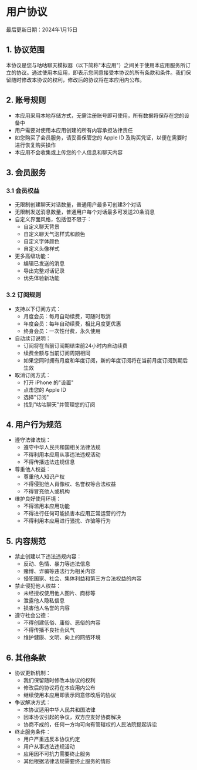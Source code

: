 # 用户协议

最后更新日期：2024年1月15日

## 1. 协议范围
本协议是您与咕咕聊天模拟器（以下简称"本应用"）之间关于使用本应用服务所订立的协议。通过使用本应用，即表示您同意接受本协议的所有条款和条件。我们保留随时修改本协议的权利，修改后的协议将在本应用内公布。

## 2. 账号规则
- 本应用采用本地存储方式，无需注册账号即可使用，所有数据将保存在您的设备中
- 用户需要对使用本应用创建的所有内容承担法律责任
- 如您购买了会员服务，请妥善保管您的 Apple ID 及购买凭证，以便在需要时进行恢复购买操作
- 本应用不会收集或上传您的个人信息和聊天内容

## 3. 会员服务
### 3.1 会员权益
- 无限制创建聊天对话数量，普通用户最多可创建3个对话
- 无限制发送消息数量，普通用户每个对话最多可发送20条消息
- 自定义界面风格，包括但不限于：
  - 自定义聊天背景
  - 自定义聊天气泡样式和颜色
  - 自定义字体颜色
  - 自定义头像样式
- 更多高级功能：
  - 编辑已发送的消息
  - 导出完整对话记录
  - 优先体验新功能

### 3.2 订阅规则
- 支持以下订阅方式：
  - 月度会员：每月自动续费，可随时取消
  - 年度会员：每年自动续费，相比月度更优惠
  - 终身会员：一次性付费，永久使用
- 自动续订说明：
  - 订阅将在当前订阅期结束前24小时内自动续费
  - 续费金额与当前订阅周期相同
  - 如果您同时拥有月度和年度订阅，新的年度订阅将在当前月度订阅到期后生效
- 取消订阅方式：
  - 打开 iPhone 的"设置"
  - 点击您的 Apple ID
  - 选择"订阅"
  - 找到"咕咕聊天"并管理您的订阅

## 4. 用户行为规范
- 遵守法律法规：
  - 遵守中华人民共和国相关法律法规
  - 不得利用本应用从事违法违规活动
  - 不得传播违法违规信息
- 尊重他人权益：
  - 尊重他人知识产权
  - 不得侵犯他人肖像权、名誉权等合法权益
  - 不得冒充他人或机构
- 维护良好使用环境：
  - 不得滥用本应用功能
  - 不得进行任何可能损害本应用正常运营的行为
  - 不得利用本应用进行骚扰、诈骗等行为

## 5. 内容规范
- 禁止创建以下违法违规内容：
  - 反动、色情、暴力等违法信息
  - 赌博、诈骗等违法行为相关内容
  - 侵犯国家、社会、集体利益和第三方合法权益的内容
- 禁止侵犯他人权益：
  - 未经授权使用他人图片、商标等
  - 泄露他人隐私信息
  - 损害他人名誉的内容
- 遵守社会公德：
  - 不得创建低俗、庸俗、恶俗的内容
  - 不得传播不良社会风气
  - 维护健康、文明、向上的网络环境

## 6. 其他条款
- 协议更新机制：
  - 我们保留随时修改本协议的权利
  - 修改后的协议将在本应用内公布
  - 继续使用本应用即表示同意修改后的协议
- 争议解决方式：
  - 本协议适用中华人民共和国法律
  - 因本协议引起的争议，双方应友好协商解决
  - 协商不成的，任何一方均可向有管辖权的人民法院提起诉讼
- 终止服务条件：
  - 用户严重违反本协议约定
  - 用户从事违法违规活动
  - 应用因不可抗力需要终止服务
  - 其他根据法律法规需要终止服务的情形
